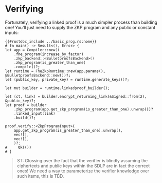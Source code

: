 # Verifying

Fortunately, verifying a linked proof is a much simpler process than building
one! You'll just need to supply the ZKP program and any public or constant inputs:

```rust,no_run
{{#rustdoc_include ../basic_prog.rs:none}}
# fn main() -> Result<(), Error> {
let app = Compiler::new()
    .fhe_program(increase_by_factor)
    .zkp_backend::<BulletproofsBackend>()
    .zkp_program(is_greater_than_one)
    .compile()?;
let runtime = FheZkpRuntime::new(app.params(), &BulletproofsBackend::new())?;
let (public_key, private_key) = runtime.generate_keys()?;

let mut builder = runtime.linkedproof_builder();

let (ct, link) = builder.encrypt_returning_link(&Signed::from(2), &public_key)?;
let proof = builder
    .zkp_program(app.get_zkp_program(is_greater_than_one).unwrap())?
    .linked_input(link)
    .build()?;

proof.verify::<ZkpProgramInput>(
    app.get_zkp_program(is_greater_than_one).unwrap(),
    vec![],
    vec![],
    )?;
#     Ok(())
# }
```

> ST: Glossing over the fact that the verifier is blindly assuming the ciphertexts and public keys within the SDLP are in fact the correct ones! We need a way to parameterize the verifier knowledge over such items, this is TBD.
